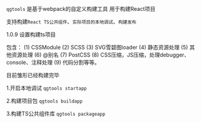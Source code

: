 `qgtools` 是基于webpack的自定义构建工具 用于构建React项目

支持构建`React TS公共组件`、`实际项目的本地调试`、`构建发布`

1.0.9 设置构建ts项目

包含：
(1) CSSModule
(2) SCSS
(3) SVG雪碧图loader
(4) 静态资源处理
(5) 其他资源处理
(6) @别名
(7) PostCSS
(8) CSS压缩，JS压缩，处理debugger、console、注释处理
(9) 代码分割等等。

目前雏形已经构建完毕 

1.开启本地调试 `qgtools startapp`

2.构建项目包 `qgtools buildapp`

3.构建TS公共组件库 `qgtools packageapp`